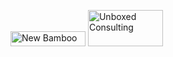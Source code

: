 [<image src="http://assets.lrug.org/images/new_bamboo_small.png" width="120" height="24" alt="New Bamboo" title="New Bamboo"/>](http://newbamboo.co.uk/)
[<image src="http://assets.lrug.org/images/unboxed_small.png" width="120" height="58" alt="Unboxed Consulting" title="Unboxed Consulting"/>](http://www.unboxedconsulting.com/)
